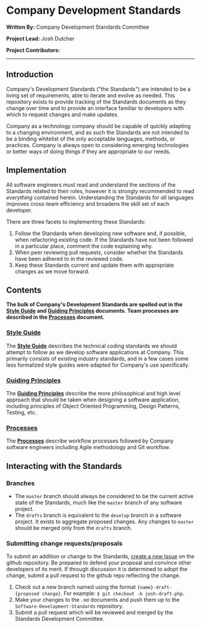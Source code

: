 
# Company Development Standards

**Written By:** Company Development Standards Committee

**Project Lead:** Josh Dutcher

**Project Contributors:**

---

## Introduction

Company's Development Standards ("the Standards") are intended to be a living set of requirements, able to iterate and evolve as needed. This repository exists to provide tracking of the Standards documents as they change over time and to provide an interface familiar to developers with which to request changes and make updates.

Company as a technology company should be capable of quickly adapting to a changing environment, and as such the Standards are not intended to be a binding whitelist of the only acceptable languages, methods, or practices. Company is always open to considering emerging technologies or better ways of doing things if they are appropriate to our needs.

## Implementation

All software engineers must read and understand the sections of the Standards related to their roles, however it is strongly recommended to read *everything* contained herein. Understanding the Standards for *all* languages improves cross-team efficiency and broadens the skill set of each developer.

There are three facets to implementing these Standards:

1. Follow the Standards when developing new software and, if possible, when refactoring existing code. If the Standards have not been followed in a particular place, comment the code explaining why.
2. When peer reviewing pull requests, consider whether the Standards have been adhered to in the reviewed code.
3. Keep these Standards current and update them with appropriate changes as we move forward.

## Contents

**The bulk of Company's Development Standards are spelled out in the [Style Guide](style_guide.md) and [Guiding Principles](guiding_principles.md) documents. Team processes are described in the [Processes](processes.md) document.**

### [Style Guide](style_guide.md)

The **[Style Guide](style_guide.md)** describes the technical coding standards we should attempt to follow as we develop software applications at Company. This primarily consists of existing industry standards, and in a few cases some less formalized style guides were adapted for Company's use specifically.

### [Guiding Principles](guiding_principles.md)

The **[Guiding Principles](guiding_principles.md)** describe the more philosophical and high level approach that should be taken when designing a software application, including principles of Object Oriented Programming, Design Patterns, Testing, etc.

### [Processes](processes.md)

The **[Processes](processes.md)** describe workflow processes followed by Company software engineers including Agile methodology and Git workflow.

## Interacting with the Standards

### Branches

* The `master` branch should always be considered to be the current active state of the Standards, much like the `master` branch of any software project.
* The `drafts` branch is equivalent to the `develop` branch in a software project. It exists to aggregate proposed changes. Any changes to `master` should be merged only from the `drafts` branch.

### Submitting change requests/proposals

To submit an addition or change to the Standards, [create a new Issue](https://github.com/joshdutcher/Software-Development-Standards/issues) on the github repository. Be prepared to defend your proposal and convince other developers of its merit. If through discussion it is determined to adopt the change, submit a pull request to the github repo reflecting the change.

1. Check out a new branch named using the format `{name}-draft-{proposed change}`. For example: `$ git checkout -b josh-draft-php`.
1. Make your changes to the `.md` documents and push them up to the `Software-Development-Standards` repository.
1. Submit a pull request which will be reviewed and merged by the Standards Development Committee.
